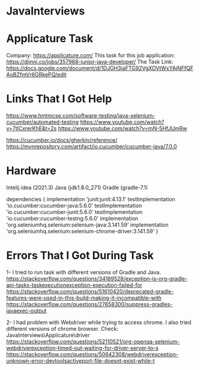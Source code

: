 # JavaInterviews

# Applicature Task
Company: https://applicature.com/
This task for this job application: https://djinni.co/jobs/357968-junior-java-developer/
The Task Link: https://docs.google.com/document/d/1DJGH3jaFTG92VgXDVtWxYAjNFfQFAoBZfmVr6GRkePQ/edit



# Links That I Got Help

https://www.hmtmcse.com/software-testing/java-selenium-cucumber/automated-testing
https://www.youtube.com/watch?v=7tlCxrerKhE&t=2s
https://www.youtube.com/watch?v=mN-5HfJUmRw

https://cucumber.io/docs/gherkin/reference/
https://mvnrepository.com/artifact/io.cucumber/cucumber-java/7.0.0



# Hardware

Intelij idea (2021.3)
Java (jdk1.8.0_271)
Gradle (gradle-7.1)

dependencies {
    implementation 'junit:junit:4.13.1'
    testImplementation 'io.cucumber:cucumber-java:5.6.0'
    testImplementation 'io.cucumber:cucumber-junit:5.6.0'
    testImplementation 'io.cucumber:cucumber-testng:5.6.0'
    implementation 'org.seleniumhq.selenium:selenium-java:3.141.59'
    implementation 'org.seleniumhq.selenium:selenium-chrome-driver:3.141.59'
}



# Errors That I Got During Task

1- I tried to run task with different versions of Gradle and Java. 
https://stackoverflow.com/questions/34189528/exception-is-org-gradle-api-tasks-taskexecutionexception-execution-failed-for
https://stackoverflow.com/questions/51610420/deprecated-gradle-features-were-used-in-this-build-making-it-incompatible-with
https://stackoverflow.com/questions/27658300/suppress-gradles-javaexec-output

2- I had problem with Webdriver while trying to access chrome.
I also tried different versions of chrome browser. 
Check: JavaInterviews\Applicature\driver\
https://stackoverflow.com/questions/52110521/org-openqa-selenium-webdriverexception-timed-out-waiting-for-driver-server-to-s
https://stackoverflow.com/questions/50642308/webdriverexception-unknown-error-devtoolsactiveport-file-doesnt-exist-while-t



